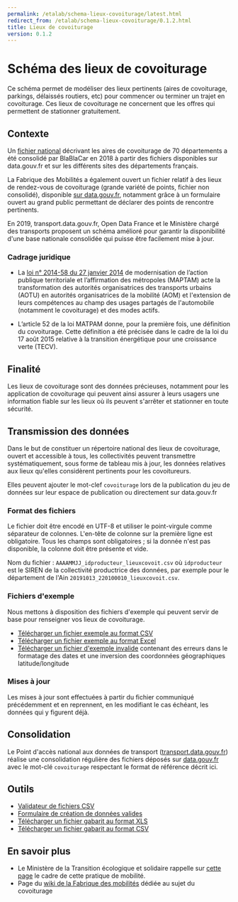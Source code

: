 ```yaml
---
permalink: /etalab/schema-lieux-covoiturage/latest.html
redirect_from: /etalab/schema-lieux-covoiturage/0.1.2.html
title: Lieux de covoiturage
version: 0.1.2
---
```


# Schéma des lieux de covoiturage

Ce schéma permet de modéliser des lieux pertinents (aires de covoiturage, parkings, délaissés routiers, etc) pour commencer ou terminer un trajet en covoiturage. Ces lieux de covoiturage ne concernent que les offres qui permettent de stationner gratuitement.

## Contexte

Un [fichier national](https://www.data.gouv.fr/fr/datasets/aires-de-covoiturage-en-france) décrivant les aires de covoiturage de 70 départements a été consolidé par BlaBlaCar en 2018 à partir des fichiers disponibles sur data.gouv.fr et sur les différents sites des départements français.

La Fabrique des Mobilités a également ouvert un fichier relatif à des lieux de rendez-vous de covoiturage (grande variété de points, fichier non consolidé), disponible [sur data.gouv.fr](https://www.data.gouv.fr/fr/datasets/base-de-donnees-commune-des-lieux-et-aires-de-covoiturage/), notamment grâce à un formulaire ouvert au grand public permettant de déclarer des points de rencontre pertinents.

En 2019, transport.data.gouv.fr, Open Data France et le Ministère chargé des transports proposent un schéma amélioré pour garantir la disponibilité d'une base nationale consolidée qui puisse être facilement mise à jour.

### Cadrage juridique

* La [loi n° 2014-58 du 27 janvier 2014](https://www.legifrance.gouv.fr/affichTexte.do?cidTexte=JORFTEXT000028526298) de modernisation de l’action publique territoriale et l’affirmation des métropoles (MAPTAM) acte la transformation des autorités organisatrices des transports urbains (AOTU) en autorités organisatrices de la mobilité (AOM) et l'extension de leurs compétences au champ des usages partagés de l'automobile (notamment le covoiturage) et des modes actifs.

* L’article 52 de la loi MATPAM donne, pour la première fois, une définition du covoiturage. Cette définition a été précisée dans le cadre de la loi du 17 août 2015 relative à la transition énergétique pour une croissance verte (TECV).

## Finalité
Les lieux de covoiturage sont des données précieuses, notamment pour les application de covoiturage qui peuvent ainsi assurer à leurs usagers une information fiable sur les lieux où ils peuvent s'arrêter et stationner en toute sécurité.

## Transmission des données
Dans le but de constituer un répertoire national des lieux de covoiturage, ouvert et accessible à tous, les collectivités peuvent transmettre systématiquement, sous forme de tableau mis à jour, les données relatives aux lieux qu'elles considèrent pertinents pour les covoitureurs.

Elles peuvent ajouter le mot-clef `covoiturage` lors de la publication du jeu de données sur leur espace de publication ou directement sur data.gouv.fr

### Format des fichiers
Le fichier doit être encodé en UTF-8 et utiliser le point-virgule comme séparateur de colonnes. L'en-tête de colonne sur la première ligne est obligatoire. Tous les champs sont obligatoires ; si la donnée n'est pas disponible, la colonne doit être présente et vide.

Nom du fichier : `AAAAMMJJ_idproducteur_lieuxcovoit.csv` où `idproducteur` est le SIREN de la collectivité productrice des données, par exemple pour le département de l'Ain `20191013_220100010_lieuxcovoit.csv`.

### Fichiers d'exemple
Nous mettons à disposition des fichiers d'exemple qui peuvent servir de base pour renseigner vos lieux de covoiturage.

- [Télécharger un fichier exemple au format CSV](https://github.com/etalab/schema-lieux-covoiturage/raw/v0.1.2/exemple-valide.csv)
- [Télécharger un fichier exemple au format Excel](https://github.com/etalab/schema-lieux-covoiturage/raw/v0.1.2/exemple-valide.xls)
- [Télécharger un fichier d'exemple invalide](https://github.com/etalab/schema-lieux-covoiturage/raw/v0.1.2/exemple-invalide.csv) contenant des erreurs dans le formatage des dates et une inversion des coordonnées géographiques latitude/longitude

### Mises à jour
Les mises à jour sont effectuées à partir du fichier communiqué précédemment et en reprennent, en les modifiant le cas échéant, les données qui y figurent déjà.

## Consolidation
Le Point d'accès national aux données de transport ([transport.data.gouv.fr](https://transport.data.gouv.fr)) réalise une consolidation régulière des fichiers déposés sur [data.gouv.fr](https://data.gouv.fr) avec le mot-clé `covoiturage` respectant le format de référence décrit ici.

## Outils

* [Validateur de fichiers CSV](https://validata.etalab.studio/table-schema?schema_name=schema-datagouv-fr.etalab/schema-lieux-covoiturage)
* [Formulaire de création de données valides](https://forms.validata.etalab.studio/?schema=etalab%2Fschema-lieux-covoiturage)
* [Télécharger un fichier gabarit au format XLS](https://github.com/etalab/schema-lieux-covoiturage/raw/master/exemple-valide.xls)
* [Télécharger un fichier gabarit au format CSV](https://github.com/etalab/schema-lieux-covoiturage/raw/master/exemple-valide.csv)

## En savoir plus

* Le Ministère de la Transition écologique et solidaire rappelle sur [cette page](https://www.ecologique-solidaire.gouv.fr/covoiturage-en-france) le cadre de cette pratique de mobilité.
* Page du [wiki de la Fabrique des mobilités](https://wiki.lafabriquedesmobilites.fr/wiki/Base_de_donn%C3%A9e_commune_des_lieux_de_covoiturage) dédiée au sujet du covoiturage